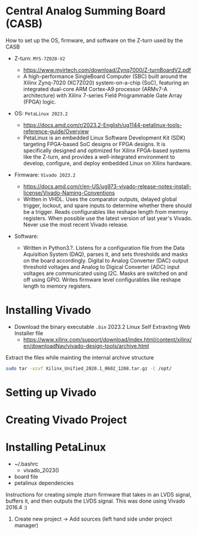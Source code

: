 # Central Analog Summing Board (CASB)
How to set up the OS, firmware, and software on the Z-turn used by the CASB

- Z-turn: `MYS-7Z020-V2`
  - https://www.myirtech.com/download/Zynq7000/Z-turnBoardV2.pdf 
  - A high-performance SingleBoard Computer (SBC) built around the Xilinx Zynq-7020 (XC7Z020) system-on-a-chip (SoC), featuring an integrated dual-core ARM Cortex-A9 processor (ARMv7-A architecture) with Xilinx 7-series Field Programmable Gate Array (FPGA) logic.
    
- OS: `PetaLinux 2023.2`
  - https://docs.amd.com/r/2023.2-English/ug1144-petalinux-tools-reference-guide/Overview
  - PetaLinux is an embedded Linux Software Development Kit (SDK) targeting FPGA-based SoC designs or FPGA designs. It is specifically designed and optimized for Xilinx FPGA-based systems like the Z-turn, and provides a well-integrated environment to develop, configure, and deploy embedded Linux on Xilinx hardware.

- Firmware: `Vivado 2023.2`
  - https://docs.amd.com/r/en-US/ug973-vivado-release-notes-install-license/Vivado-Naming-Conventions 
  - Written in VHDL. Uses the comparator outputs, delayed global trigger, lockout, and spare inputs to determine whether there should be a trigger. Reads configurables like reshape length from memroy registers. When possible use the latest version of last year's Vivado. Never use the most recent Vivado release.

- Software:
  - Written in Python3.?. Listens for a configuration file from the Data Aquisition System (DAQ), parses it, and sets thresholds and masks on the board accordingly. Digital to Analog Converter (DAC) output threshold voltages and Analog to Digical Converter (ADC) input voltages are communicated using I2C. Masks are switched on and off using GPIO. Writes firmware level configurables like reshape length to memory registers.

# Installing Vivado
- Download the binary executable `.bin` 2023.2 Linux Self Extraxting Web Installer file
  - https://www.xilinx.com/support/download/index.html/content/xilinx/en/downloadNav/vivado-design-tools/archive.html
    

Extract the files while mainting the internal archive structure 
```bash
sudo tar -xzvf Xilinx_Unified_2020.1_0602_1208.tar.gz -C /opt/
```

# Setting up Vivado

# Creating Vivado Project

# Installing PetaLinux




- ~/.bashrc
    - vivado_2023()
- board file
- petalinux dependencies







Instructions for creating simple zturn firmware that takes in an LVDS signal, buffers it, and then outputs the LVDS signal. This was done using Vivado 2016.4 :)

1) Create new project -> Add sources (left hand side under project manager)
